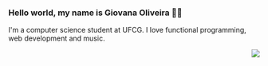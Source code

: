### Hello world, my name is Giovana Oliveira 👋🏼


I'm a computer science student at UFCG. I love functional programming, web development and music.

<p align="center"> 
 <a><img align="right" src="https://github-readme-stats.vercel.app/api?username=giovanabritooliveira&show_icons=true&" /></a>
</p> 
